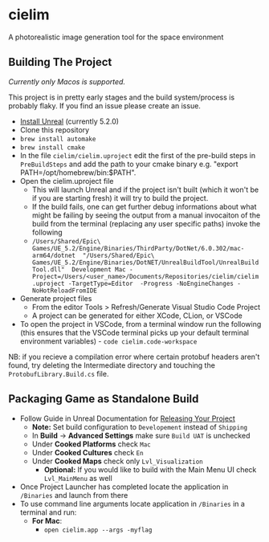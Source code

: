 # cielim
A photorealistic image generation tool for the space environment 

## Building The Project
*Currently only Macos is supported.*

This project is in pretty early stages and the build system/process is probably flaky. If you find an issue please 
create an issue.

- [Install Unreal](https://www.unrealengine.com/en-US/download) (currently 5.2.0)
- Clone this repository
- `brew install automake`
- `brew install cmake`
- In the file `cielim/cielim.uproject` edit the first of the pre-build steps in `PreBuildSteps`
  and add the path to your cmake binary e.g. "export PATH=/opt/homebrew/bin:$PATH".
- Open the cielim.uproject file
    - This will launch Unreal and if the project isn't built (which it won't be if you are starting fresh) it will 
	try to build the project.
	- If the build fails, one can get further debug informations about what might be failing by seeing the output 
	from a manual invocaiton of the build from the terminal (replacing any user specific paths) invoke the following
	- `/Users/Shared/Epic\ Games/UE_5.2/Engine/Binaries/ThirdParty/DotNet/6.0.302/mac-arm64/dotnet 
	"/Users/Shared/Epic\ Games/UE_5.2/Engine/Binaries/DotNET/UnrealBuildTool/UnrealBuildTool.dll" 
	Development Mac -Project=/Users/<user_name>/Documents/Repositories/cielim/cielim.uproject -TargetType=Editor 
	-Progress -NoEngineChanges -NoHotReloadFromIDE`
- Generate project files
    - From the editor Tools > Refresh/Generate Visual Studio Code Project
	- A project can be generated for either XCode, CLion, or VSCode
- To open the project in VSCode, from a terminal window run the following (this ensures that the VSCode terminal 
picks up your default terminal environment variables)
		- `code cielim.code-workspace`

NB: if you recieve a compilation error where certain protobuf headers aren't found, try deleting the Intermediate 
directory and touching the `ProtobufLibrary.Build.cs` file.

## Packaging Game as Standalone Build
- Follow Guide in Unreal Documentation for [Releasing Your Project](https://docs.unrealengine.com/5.2/en-US/preparing-unreal-engine-projects-for-release/)
  - **Note:** Set build configuration to `Developement` instead of `Shipping`
  - In **Build** -> **Advanced Settings** make sure `Build UAT` is unchecked
  - Under **Cooked Platforms** check `Mac`
  - Under **Cooked Cultures** check `En`
  - Under **Cooked Maps** check only `Lvl_Visualization`
    - **Optional:** If you would like to build with the Main Menu UI check `Lvl_MainMenu` as well
- Once Project Launcher has completed locate the application in `/Binaries` and launch from there
- To use command line arguments locate application in `/Binaries` in a terminal and run:
  - **For Mac**: 
    - `open cielim.app --args -myflag`	